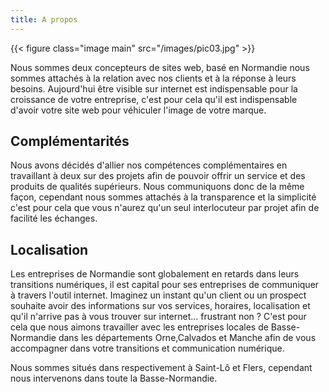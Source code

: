 ```yaml
---
title: A propos
---
```

{{< figure class="image main" src="/images/pic03.jpg" >}}


Nous sommes deux concepteurs de sites web, basé en Normandie nous sommes attachés à la relation avec nos clients et à la réponse à leurs besoins. Aujourd'hui être visible sur internet est indispensable pour la croissance de votre entreprise, c'est pour cela qu'il est indispensable d'avoir votre site web pour véhiculer l'image de votre marque.

## Complémentarités
Nous avons décidés d'allier nos compétences complémentaires en travaillant à deux sur des projets afin de pouvoir offrir un service et des produits de qualités supérieurs. Nous communiquons donc de la même façon, cependant nous sommes attachés à la transparence et la simplicité c'est pour cela que vous n'aurez qu'un seul interlocuteur par projet afin de facilité les échanges.

## Localisation
Les entreprises de Normandie sont globalement en retards dans leurs transitions numériques, il est capital pour ses entreprises de communiquer à travers l'outil internet. Imaginez un instant qu'un client ou un prospect souhaite avoir des informations sur vos services, horaires, localisation et qu'il n'arrive pas à vous trouver sur internet... frustrant non ? 
C'est pour cela que nous aimons travailler avec les entreprises locales de Basse-Normandie dans les départements Orne,Calvados et Manche afin de vous accompagner dans votre transitions et communication numérique. 

Nous sommes situés dans respectivement à Saint-Lô et Flers, cependant nous intervenons dans toute la Basse-Normandie.
